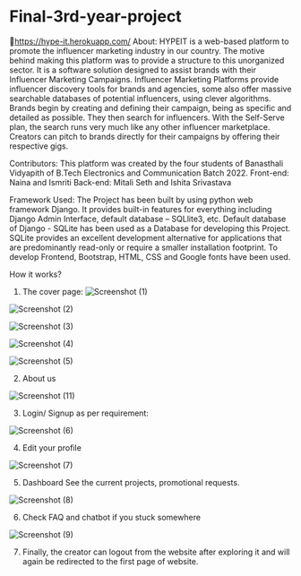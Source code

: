 
# Final-3rd-year-project

📌https://hype-it.herokuapp.com/
About: HYPEIT is a web-based platform to promote the influencer marketing industry in our country. The motive behind making this platform was to provide a structure to this unorganized sector. It is a software solution designed to assist brands with their Influencer Marketing Campaigns. Influencer Marketing Platforms provide influencer discovery tools for brands and agencies, some also offer massive searchable databases of potential influencers, using clever algorithms. Brands begin by creating and defining their campaign, being as specific and detailed as possible. They then search for influencers. With the Self-Serve plan, the search runs very much like any other influencer marketplace. Creators can pitch to brands directly for their campaigns by offering their respective gigs.

Contributors: This platform was created by the four students of Banasthali Vidyapith of B.Tech Electronics and Communication Batch 2022.
Front-end: Naina and Ismriti
Back-end: Mitali Seth and Ishita Srivastava

Framework Used:
The Project has been built by using python web framework Django. It provides built-in features for everything including Django Admin Interface, default database – SQLlite3, etc. Default database of Django - SQLite has been used as a Database for developing this Project. SQLite provides an excellent development alternative for applications that are predominantly read-only or require a smaller installation footprint. To develop Frontend, Bootstrap, HTML, CSS and Google fonts have been used.



How it works?
1.	The cover page:
![Screenshot (1)](https://user-images.githubusercontent.com/62712945/124961027-98ba4000-e03a-11eb-942f-0660454b253c.png)

![Screenshot (2)](https://user-images.githubusercontent.com/62712945/124961080-a8d21f80-e03a-11eb-9375-85477d0e6980.png)

![Screenshot (3)](https://user-images.githubusercontent.com/62712945/124961087-abcd1000-e03a-11eb-9c2b-98b5691259e7.png)

![Screenshot (4)](https://user-images.githubusercontent.com/62712945/124961099-ad96d380-e03a-11eb-9188-9310f38d5653.png)

![Screenshot (5)](https://user-images.githubusercontent.com/62712945/124961107-af609700-e03a-11eb-8391-966b69835833.png)

2.	About us

![Screenshot (11)](https://user-images.githubusercontent.com/62712945/124961133-b5ef0e80-e03a-11eb-9fe3-fed4880f1731.png)

 
3.	Login/ Signup as per requirement:

![Screenshot (6)](https://user-images.githubusercontent.com/62712945/124961151-bbe4ef80-e03a-11eb-978b-de724f271249.png)

4.	Edit your profile

 ![Screenshot (7)](https://user-images.githubusercontent.com/62712945/124961161-be474980-e03a-11eb-9f63-4c294aa9e87b.png)


5.	Dashboard
See the current projects, promotional requests.

![Screenshot (8)](https://user-images.githubusercontent.com/62712945/124961169-c2736700-e03a-11eb-9a14-f57e39d3bb21.png)

 

6.	Check FAQ and chatbot if you stuck somewhere
   
   ![Screenshot (9)](https://user-images.githubusercontent.com/62712945/124961176-c3a49400-e03a-11eb-9394-9ac3b3d150fc.png)


7.	Finally, the creator can logout from the website after exploring it and will again be redirected to the first page of website.
